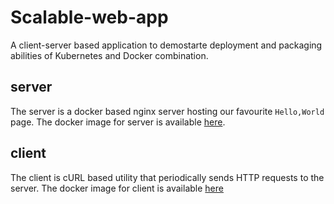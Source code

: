 # Scalable-web-app
A client-server based application to demostarte deployment and packaging abilities of Kubernetes and Docker combination. 

## server
The server is a docker based nginx server hosting our favourite ```Hello,World``` page. The docker image for server is available [here](https://hub.docker.com/r/smqasims/server/).
## client
The client is cURL based utility that periodically sends HTTP requests to the server. The docker image for client is available [here](https://hub.docker.com/r/smqasims/client/)
